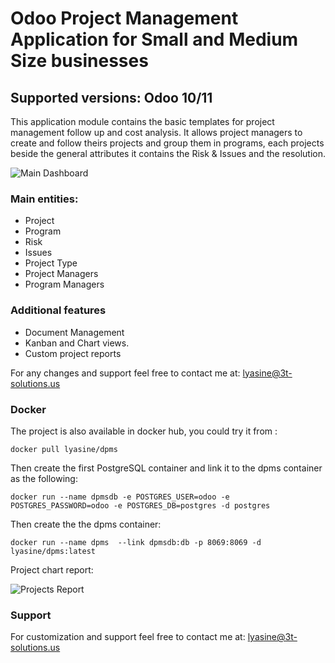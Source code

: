 # Odoo Project Management Application for Small and Medium Size businesses 

## Supported versions: Odoo 10/11

 This application module contains the basic templates for project management follow up and cost analysis.
It allows project managers to create and follow theirs projects and group them in programs, each projects beside the general attributes it contains the Risk & Issues and the resolution.

![Main Dashboard](https://res.cloudinary.com/t3-solutions-llc/image/upload/v1571152176/Capture_ikbh8t.jpg)

### Main entities:
* Project
* Program
* Risk
* Issues
* Project Type
* Project Managers
* Program Managers

### Additional features

* Document Management
* Kanban and Chart views.
* Custom project reports

For any changes and support feel free to contact me at: lyasine@3t-solutions.us


### Docker
The project is also available in docker hub, you could try it from :

```docker pull lyasine/dpms```

Then create the first PostgreSQL container and link it to the dpms container as the following:

```docker run --name dpmsdb -e POSTGRES_USER=odoo -e POSTGRES_PASSWORD=odoo -e POSTGRES_DB=postgres -d postgres```

Then create the the dpms container:

```docker run --name dpms  --link dpmsdb:db -p 8069:8069 -d lyasine/dpms:latest```

Project chart report:

![Projects Report](https://res.cloudinary.com/t3-solutions-llc/image/upload/v1571152176/Capture3_nsxy3b.jpg)

### Support
For customization and support feel free to contact me at: lyasine@3t-solutions.us


